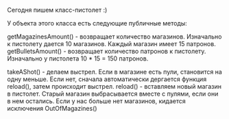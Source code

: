 Сегодня пишем класс-пистолет :)

У объекта этого класса есть следующие публичные методы:

getMagazinesAmount() - возвращает количество магазинов. Изначально к пистолету дается 10 магазинов. Каждый магазин 
имеет 15 патронов.
getBulletsAmount() - возвращает количество патронов к пистолету. Изначально у пистолета 10 * 15 = 150 патронов.

takeAShot() - делаем выстрел. Если в магазине есть пули, становится на одну меньше. Если нет, сначала автоматически 
дергается функция reload(), затем происходит выстрел.
reload() - вставляем новый магазин в пистолет. Старый магазин выбрасывается вместе с пулями, если они в нем остались. 
Если у нас больше нет магазинов, кидается исключения OutOfMagazines()